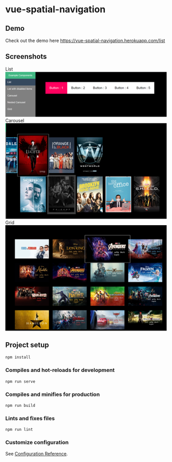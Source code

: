 # vue-spatial-navigation

## Demo
Check out the demo here
https://vue-spatial-navigation.herokuapp.com/list

## Screenshots

<div>
  <div>List<div/>
<img src="snapshot/list.PNG" alt="list" width="800"/>
    <div>Carousel</div>
<img src="snapshot/carousel.PNG" alt="carousel" width="800"/>
    <div>Grid</div>
<img src="snapshot/grid.PNG" alt="grid" width="800"/>
</div>

## Project setup

```
npm install
```

### Compiles and hot-reloads for development

```
npm run serve
```

### Compiles and minifies for production

```
npm run build
```

### Lints and fixes files

```
npm run lint
```

### Customize configuration

See [Configuration Reference](https://cli.vuejs.org/config/).
